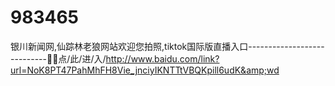 # 983465
银川新闻网,仙踪林老狼网站欢迎您拍照,tiktok国际版直播入口----------------------------🕋🕋点/此/进/入/http://www.baidu.com/link?url=NoK8PT47PahMhFH8Vie_jnciyIKNTTtVBQKpill6udK&amp;wd

